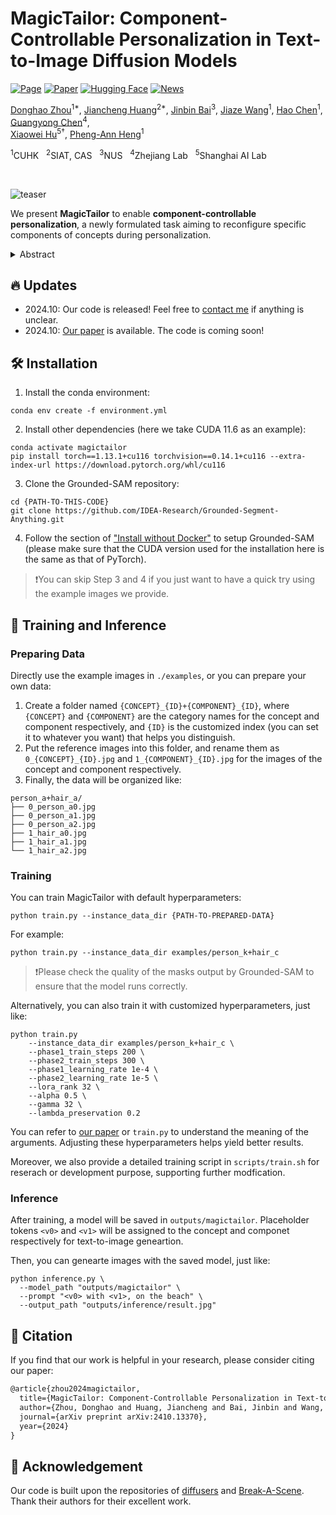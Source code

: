 # MagicTailor: Component-Controllable Personalization in Text-to-Image Diffusion Models

[![Page](https://img.shields.io/badge/Project-Page-blue?logo=github&logoColor=white)](https://correr-zhou.github.io/MagicTailor/)
[![Paper](https://img.shields.io/badge/arXiv-Paper-b31b1b?logo=arxiv&logoColor=white)](https://arxiv.org/pdf/2410.13370)
[![Hugging Face](https://img.shields.io/badge/Hugging_Face-%233_Paper_of_the_Day-yellow?logo=huggingface&logoColor=white)](https://huggingface.co/papers?date=2024-10-21)
[![News](https://img.shields.io/badge/Neuronad-News-980e5a?logo=googlechrome&logoColor=white)](https://neuronad.com/ai-news/tech/magictailor-personalization-in-text-to-image-generation/)

[Donghao Zhou](https://scholar.google.com/citations?hl=en&user=RsLS11MAAAAJ)<sup>1*</span></sup>,
[Jiancheng Huang](https://huangjch526.github.io/)<sup>2*</span></sup>,
[Jinbin Bai](https://noyii.github.io/)<sup>3</sup>,
[Jiaze Wang](https://jiazewang.com/)<sup>1</sup>,
[Hao Chen](https://scholar.google.com.hk/citations?user=tT03tysAAAAJ&hl=zh-CN)<sup>1</sup>,
[Guangyong Chen](https://guangyongchen.github.io/)<sup>4</sup>,<br>
[Xiaowei Hu](https://xw-hu.github.io/)<sup>5&dagger;</sup>,
[Pheng-Ann Heng](http://www.cse.cuhk.edu.hk/~pheng/)<sup>1</sup>

<span class="author-block"><sup>1</sup>CUHK &nbsp;</span>
<span class="author-block"><sup>2</sup>SIAT, CAS &nbsp;</span>
<span class="author-block"><sup>3</sup>NUS &nbsp;</span>
<span class="author-block"><sup>4</sup>Zhejiang Lab &nbsp;</span>
<span class="author-block"><sup>5</sup>Shanghai AI Lab</span>

<br>

![teaser](assets/teaser.gif)

We present **MagicTailor** to enable **component-controllable personalization**, a newly formulated task aiming to reconfigure specific components of concepts during personalization.

<details>
  <summary>Abstract</summary>
  <p>Recent advancements in text-to-image (T2I) diffusion models have enabled the creation of high-quality images from text prompts, but they still struggle to generate images with precise control over specific visual concepts. Existing approaches can replicate a given concept by learning from reference images, yet they lack the flexibility for fine-grained customization of the individual component within the concept. In this paper, we introduce component-controllable personalization, a novel task that pushes the boundaries of T2I models by allowing users to reconfigure and personalize specific components of concepts. This task is particularly challenging due to two primary obstacles: semantic pollution, where unwanted visual elements corrupt the personalized concept, and semantic imbalance, which causes disproportionate learning of visual semantics. To overcome these challenges, we design MagicTailor, an innovative framework that leverages Dynamic Masked Degradation (DM-Deg) to dynamically perturb undesired visual semantics and Dual-Stream Balancing (DS-Bal) to establish a balanced learning paradigm for visual semantics. Extensive comparisons, ablations, and analyses demonstrate that MagicTailor not only excels in this challenging task but also holds significant promise for practical applications, paving the way for more nuanced and creative image generation.</p>
</details>


## 🔥 Updates
- 2024.10: Our code is released! Feel free to [contact me](mailto:dhzhou@link.cuhk.edu.hk) if anything is unclear.
- 2024.10: [Our paper](https://arxiv.org/pdf/2410.13370) is available. The code is coming soon!


## 🛠️ Installation
1. Install the conda environment:
```
conda env create -f environment.yml
```
2. Install other dependencies (here we take CUDA 11.6 as an example):
```
conda activate magictailor
pip install torch==1.13.1+cu116 torchvision==0.14.1+cu116 --extra-index-url https://download.pytorch.org/whl/cu116
```
3. Clone the Grounded-SAM repository:
```
cd {PATH-TO-THIS-CODE}
git clone https://github.com/IDEA-Research/Grounded-Segment-Anything.git
```
4. Follow the section of ["Install without Docker"](https://github.com/IDEA-Research/Grounded-Segment-Anything) to setup Grounded-SAM (please make sure that the CUDA version used for the installation here is the same as that of PyTorch).

> ❗You can skip Step 3 and 4 if you just want to have a quick try using the example images we provide.

## 🔬 Training and Inference

### Preparing Data
Directly use the example images in `./examples`, or you can prepare your own data:
1. Create a folder named `{CONCEPT}_{ID}+{COMPONENT}_{ID}`, where `{CONCEPT}` and `{COMPONENT}` are the category names for the concept and component respectively, and `{ID}` is the customized index (you can set it to whatever you want) that helps you distinguish.
2. Put the reference images into this folder, and rename them as `0_{CONCEPT}_{ID}.jpg` and `1_{COMPONENT}_{ID}.jpg` for the images of the concept and component respectively.
3. Finally, the data will be organized like:
```
person_a+hair_a/
├── 0_person_a0.jpg
├── 0_person_a1.jpg
├── 0_person_a2.jpg
├── 1_hair_a0.jpg
├── 1_hair_a1.jpg
└── 1_hair_a2.jpg
```

### Training
You can train MagicTailor with default hyperparameters:
```
python train.py --instance_data_dir {PATH-TO-PREPARED-DATA}
```
For example:
```
python train.py --instance_data_dir examples/person_k+hair_c
```
> ❗Please check the quality of the masks output by Grounded-SAM to ensure that the model runs correctly.

Alternatively, you can also train it with customized hyperparameters, just like:
```
python train.py 
    --instance_data_dir examples/person_k+hair_c \
    --phase1_train_steps 200 \
    --phase2_train_steps 300 \
    --phase1_learning_rate 1e-4 \
    --phase2_learning_rate 1e-5 \
    --lora_rank 32 \
    --alpha 0.5 \
    --gamma 32 \
    --lambda_preservation 0.2
```
You can refer to [our paper](https://arxiv.org/pdf/2410.13370) or `train.py` to understand the meaning of the arguments.
Adjusting these hyperparameters helps yield better results.

Moreover, we also provide a detailed training script in `scripts/train.sh` for reserach or development purpose, supporting further modfication.

### Inference
After training, a model will be saved in `outputs/magictailor`. Placeholder tokens `<v0>` and `<v1>` will be assigned to the concept and componet respectively for text-to-image geneartion.

Then, you can genearte images with the saved model, just like:
```
python inference.py \
  --model_path "outputs/magictailor" \
  --prompt "<v0> with <v1>, on the beach" \
  --output_path "outputs/inference/result.jpg"
```


## 📑 Citation
If you find that our work is helpful in your research, please consider citing our paper:
```latex
@article{zhou2024magictailor,
  title={MagicTailor: Component-Controllable Personalization in Text-to-Image Diffusion Models},
  author={Zhou, Donghao and Huang, Jiancheng and Bai, Jinbin and Wang, Jiaze and Chen, Hao and Chen, Guangyong and Hu, Xiaowei and Heng, Pheng-Ann},
  journal={arXiv preprint arXiv:2410.13370},
  year={2024}
} 
```


## 🤝 Acknowledgement
Our code is built upon the repositories of [diffusers](https://github.com/huggingface/diffusers) and [Break-A-Scene](https://github.com/google/break-a-scene/). Thank their authors for their excellent work.